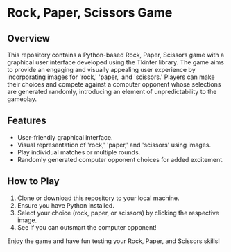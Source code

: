 # Rock, Paper, Scissors Game

## Overview

This repository contains a Python-based Rock, Paper, Scissors game with a graphical user interface developed using the Tkinter library. The game aims to provide an engaging and visually appealing user experience by incorporating images for 'rock,' 'paper,' and 'scissors.' Players can make their choices and compete against a computer opponent whose selections are generated randomly, introducing an element of unpredictability to the gameplay.

## Features

- User-friendly graphical interface.
- Visual representation of 'rock,' 'paper,' and 'scissors' using images.
- Play individual matches or multiple rounds.
- Randomly generated computer opponent choices for added excitement.

## How to Play

1. Clone or download this repository to your local machine.
2. Ensure you have Python installed.
3. Select your choice (rock, paper, or scissors) by clicking the respective image.
4. See if you can outsmart the computer opponent!

Enjoy the game and have fun testing your Rock, Paper, and Scissors skills!
